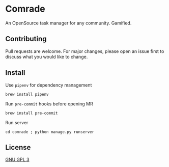 # Comrade

An OpenSource task manager for any community. Gamified.

## Contributing

Pull requests are welcome. For major changes, please open an issue first
to discuss what you would like to change.

## Install

Use `pipenv` for dependency management 
```
brew install pipenv
```

Run `pre-commit` hooks before opening MR
```
brew install pre-commit
```

Run server
```
cd comrade ; python manage.py runserver
```

## License

[GNU GPL 3](https://www.gnu.org/licenses/gpl-3.0.html)